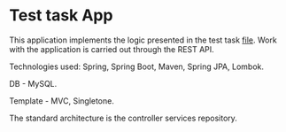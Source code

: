 # **Test task App**
This application implements the logic presented in the test task [file](https://github.com/KilyazhevNikita/Task/blob/master/testovoe.docx). Work with the application is carried out through the REST API.

Technologies used: Spring, Spring Boot, Maven, Spring JPA, Lombok.

DB - MySQL.

Template - MVC, Singletone.

The standard architecture is the controller services repository.